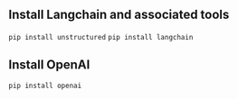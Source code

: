 
## Install Langchain and associated tools

`pip install unstructured`
`pip install langchain`

## Install OpenAI 

`pip install openai`